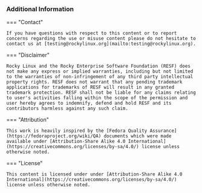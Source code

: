 
<h3>Additional Information</h3>

=== "Contact"

    If you have questions with respect to this content or to report concerns regarding the use or misuse content please do not hesitate to contact us at [testing@rockylinux.org](mailto:testing@rockylinux.org).


=== "Disclaimer"

    Rocky Linux and the Rocky Enterprise Software Foundation (RESF) does not make any express or implied warranties, including but not limited to the warranties of non-infringement of any third party intellectual property rights. RESF does not warrant that any pending trademark applications for trademarks of RESF will result in any granted trademark protection. RESF shall not be liable for any claims relating to user's activities falling within the scope of the permission and user hereby agrees to indemnify, defend and hold RESF and its contributors harmless against any such claim.

=== "Attribution"

    This work is heavily inspired by the [Fedora Quality Assurance](https://fedoraproject.org/wiki/QA) documents which were made available under [Attribution-Share Alike 4.0 International](https://creativecommons.org/licenses/by-sa/4.0/) license unless otherwise noted.

=== "License"

    This content is licensed under under [Attribution-Share Alike 4.0 International](https://creativecommons.org/licenses/by-sa/4.0/) license unless otherwise noted.
